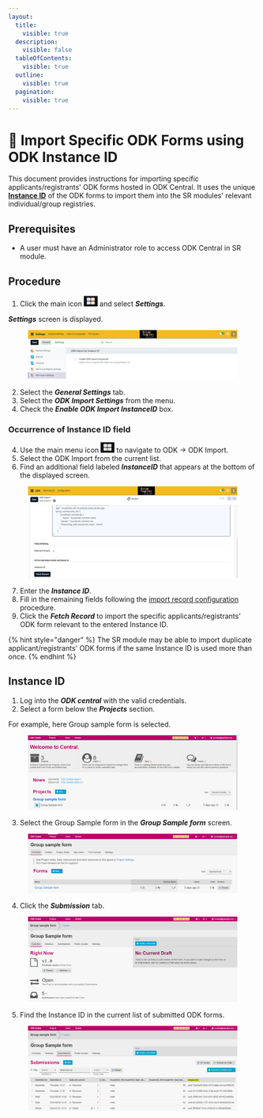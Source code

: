```yaml
---
layout:
  title:
    visible: true
  description:
    visible: false
  tableOfContents:
    visible: true
  outline:
    visible: true
  pagination:
    visible: true
---
```


# 📔 Import Specific ODK Forms using ODK Instance ID

This document provides instructions for importing specific applicants/registrants' ODK forms hosted in ODK Central. It uses the unique [**Instance ID**](import-specific-odk-forms-using-odk-instance-id.md#instance-id) of the ODK forms to import them into the SR modules' relevant individual/group registries.

## Prerequisites

* A user must have an Administrator role to access ODK Central in SR module.

## Procedure

1. Click the main icon ![](../../../.gitbook/assets/menu-icon.png) and select _**Settings**_.

_**Settings**_ screen is displayed.&#x20;

<figure><img src="../../../.gitbook/assets/odk-import-settings-sr.png" alt=""><figcaption></figcaption></figure>

2. Select the _**General Settings**_ tab.
3. Select the  _**ODK Import Settings**_ from the menu.
4. Check the _**Enable ODK Import InstanceID**_ box.

### Occurrence of Instance ID field

4. Use the main menu icon ![](../../../.gitbook/assets/menu-icon.png) to navigate to ODK -> ODK Import.&#x20;
5. Select the ODK Import from the current list.
6. Find an additional field labeled _**InstanceID**_ that appears at the bottom of the displayed screen.

<figure><img src="../../../.gitbook/assets/instance-id-sr.png" alt=""><figcaption></figcaption></figure>

7. Enter the _**Instance ID**_.
8. Fill in the remaining fields following the [import record configuration](user-guide/configure-and-import-odk-form.md) procedure.
9. Click the _**Fetch Record**_ to import the specific applicants/registrants' ODK form relevant to the entered Instance ID.

{% hint style="danger" %}
The SR  module may be able to import duplicate applicant/registrants' ODK forms if the same Instance ID is used more than once.
{% endhint %}

## Instance ID

1. Log into the _**ODK central**_ with the valid credentials.
2. Select a form below the _**Projects**_ section.

For example, here Group sample form is selected.

<figure><img src="../../../.gitbook/assets/odk-central-form.png" alt=""><figcaption></figcaption></figure>

3. Select the Group Sample form in the _**Group Sample form**_ screen.

<figure><img src="../../../.gitbook/assets/odkform.png" alt=""><figcaption></figcaption></figure>

4. Click the _**Submission**_ tab.

<figure><img src="../../../.gitbook/assets/odkform-submissiontab.png" alt=""><figcaption></figcaption></figure>

5. Find the Instance ID in the current list of submitted ODK forms.

<figure><img src="../../../.gitbook/assets/odkform-instanceid.png" alt=""><figcaption></figcaption></figure>
